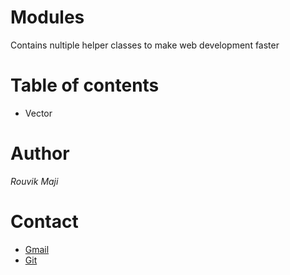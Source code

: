 # Modules
Contains nultiple helper classes to make web development faster

# Table of contents
- Vector

# Author
_Rouvik Maji_

# Contact
- [Gmail](mailto:majirouvik@gmail.com)
- [Git](https://github.com/Rouvik/Rouvik)
